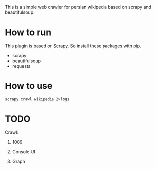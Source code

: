 This is a simple web crawler for persian wikipedia based on scrapy and beautifulsoup.

How to run
=========

This plugin is based on [Scrapy](#). So install these packages with pip.

  * scrapy
  * beautifulsoup
  * requests

How to use
=========

`scrapy crawl wikipedia 2>logs`

TODO
=========

Crawl:

1. 1009

2. Console UI

3. Graph

